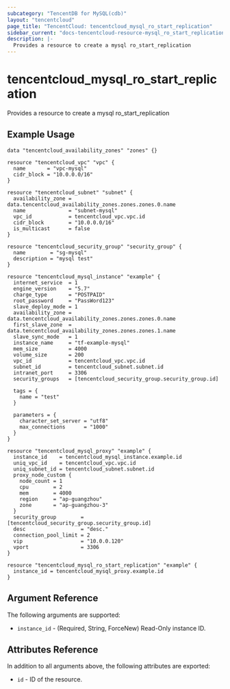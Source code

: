 ```yaml
---
subcategory: "TencentDB for MySQL(cdb)"
layout: "tencentcloud"
page_title: "TencentCloud: tencentcloud_mysql_ro_start_replication"
sidebar_current: "docs-tencentcloud-resource-mysql_ro_start_replication"
description: |-
  Provides a resource to create a mysql ro_start_replication
---
```


# tencentcloud_mysql_ro_start_replication

Provides a resource to create a mysql ro_start_replication

## Example Usage

```hcl
data "tencentcloud_availability_zones" "zones" {}

resource "tencentcloud_vpc" "vpc" {
  name       = "vpc-mysql"
  cidr_block = "10.0.0.0/16"
}

resource "tencentcloud_subnet" "subnet" {
  availability_zone = data.tencentcloud_availability_zones.zones.zones.0.name
  name              = "subnet-mysql"
  vpc_id            = tencentcloud_vpc.vpc.id
  cidr_block        = "10.0.0.0/16"
  is_multicast      = false
}

resource "tencentcloud_security_group" "security_group" {
  name        = "sg-mysql"
  description = "mysql test"
}

resource "tencentcloud_mysql_instance" "example" {
  internet_service  = 1
  engine_version    = "5.7"
  charge_type       = "POSTPAID"
  root_password     = "PassWord123"
  slave_deploy_mode = 1
  availability_zone = data.tencentcloud_availability_zones.zones.zones.0.name
  first_slave_zone  = data.tencentcloud_availability_zones.zones.zones.1.name
  slave_sync_mode   = 1
  instance_name     = "tf-example-mysql"
  mem_size          = 4000
  volume_size       = 200
  vpc_id            = tencentcloud_vpc.vpc.id
  subnet_id         = tencentcloud_subnet.subnet.id
  intranet_port     = 3306
  security_groups   = [tencentcloud_security_group.security_group.id]

  tags = {
    name = "test"
  }

  parameters = {
    character_set_server = "utf8"
    max_connections      = "1000"
  }
}

resource "tencentcloud_mysql_proxy" "example" {
  instance_id    = tencentcloud_mysql_instance.example.id
  uniq_vpc_id    = tencentcloud_vpc.vpc.id
  uniq_subnet_id = tencentcloud_subnet.subnet.id
  proxy_node_custom {
    node_count = 1
    cpu        = 2
    mem        = 4000
    region     = "ap-guangzhou"
    zone       = "ap-guangzhou-3"
  }
  security_group        = [tencentcloud_security_group.security_group.id]
  desc                  = "desc."
  connection_pool_limit = 2
  vip                   = "10.0.0.120"
  vport                 = 3306
}

resource "tencentcloud_mysql_ro_start_replication" "example" {
  instance_id = tencentcloud_mysql_proxy.example.id
}
```

## Argument Reference

The following arguments are supported:

* `instance_id` - (Required, String, ForceNew) Read-Only instance ID.

## Attributes Reference

In addition to all arguments above, the following attributes are exported:

* `id` - ID of the resource.



